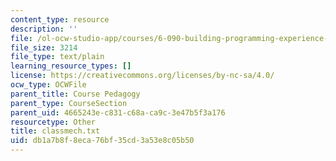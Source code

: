 ```yaml
---
content_type: resource
description: ''
file: /ol-ocw-studio-app/courses/6-090-building-programming-experience-a-lead-in-to-6-001-january-iap-2005/db1a7b8f8eca76bf35cd3a53e8c05b50_classmech.txt
file_size: 3214
file_type: text/plain
learning_resource_types: []
license: https://creativecommons.org/licenses/by-nc-sa/4.0/
ocw_type: OCWFile
parent_title: Course Pedagogy
parent_type: CourseSection
parent_uid: 4665243e-c831-c68a-ca9c-3e47b5f3a176
resourcetype: Other
title: classmech.txt
uid: db1a7b8f-8eca-76bf-35cd-3a53e8c05b50
---
```

